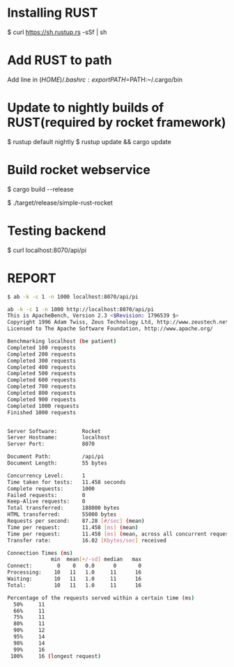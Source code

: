 Installing RUST
===============
$ curl https://sh.rustup.rs -sSf | sh

Add RUST to path
================

Add line in $(HOME)/.bashrc:
export PATH=$PATH:~/.cargo/bin

Update to nightly builds of RUST(required by rocket framework)
=============================================================
$ rustup default nightly
$ rustup update && cargo update

Build rocket webservice
=======================

$ cargo build --release

$ ./target/release/simple-rust-rocket

Testing backend
===============

$ curl localhost:8070/api/pi

REPORT
============
```bash
$ ab -k -c 1 -n 1000 localhost:8070/api/pi

ab -k -c 1 -n 1000 http://localhost:8070/api/pi
This is ApacheBench, Version 2.3 <$Revision: 1796539 $>
Copyright 1996 Adam Twiss, Zeus Technology Ltd, http://www.zeustech.net/
Licensed to The Apache Software Foundation, http://www.apache.org/

Benchmarking localhost (be patient)
Completed 100 requests
Completed 200 requests
Completed 300 requests
Completed 400 requests
Completed 500 requests
Completed 600 requests
Completed 700 requests
Completed 800 requests
Completed 900 requests
Completed 1000 requests
Finished 1000 requests


Server Software:        Rocket
Server Hostname:        localhost
Server Port:            8070

Document Path:          /api/pi
Document Length:        55 bytes

Concurrency Level:      1
Time taken for tests:   11.458 seconds
Complete requests:      1000
Failed requests:        0
Keep-Alive requests:    0
Total transferred:      188000 bytes
HTML transferred:       55000 bytes
Requests per second:    87.28 [#/sec] (mean)
Time per request:       11.458 [ms] (mean)
Time per request:       11.458 [ms] (mean, across all concurrent requests)
Transfer rate:          16.02 [Kbytes/sec] received

Connection Times (ms)
              min  mean[+/-sd] median   max
Connect:        0    0   0.0      0       0
Processing:    10   11   1.0     11      16
Waiting:       10   11   1.0     11      16
Total:         10   11   1.0     11      16

Percentage of the requests served within a certain time (ms)
  50%     11
  66%     11
  75%     11
  80%     11
  90%     12
  95%     14
  98%     14
  99%     16
 100%     16 (longest request)
 
 ```
 

